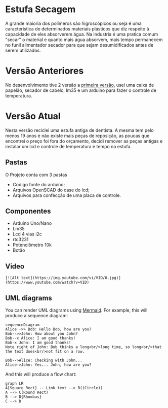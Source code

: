 ﻿# Estufa Secagem

A grande maioria dos polímeros são higroscópicos ou seja é uma característica de determinados materiais plásticos que diz respeito à capacidade de eles absorverem água. Na industria é uma pratica comum "secar" o material e quanto mais água absorvem, mais tempo permanecem no funil alimentador secador para que sejam desumidificados antes de serem utilizados.

# Versão Anteriores	

No desenvolvimento tive 2 versão a [primeira versão](https://github.com/PrintGreen3d/retiraUmidade-V0.1), usei uma caixa de papelão, secador de cabelo, lm35 e um arduino para fazer o controle de temperatura.

# Versão Atual	
Nesta versão reciclei uma estufa antiga de dentista. A mesma tem pelo menos 19 anos e não existe mais peças de reposição, as poucas que encontrei o preço foi fora do orçamento, decidi remover as peças antigas e instalar um lcd e controle de temperatura e tempo na estufa. 


## Pastas

O Projeto conta com 3 pastas

 - Codigo fonte do arduino;
 - Arquivos OpenSCAD do case do lcd;
 - Arquivos para confecção de uma placa de controle. 

## Componentes
- Arduino Uno/Nano
- Lm35
- Lcd 4 vias i2c
- rtc3231
- Potenciômetro 10k
- Botão

## Video 
```
[![Alt text](https://img.youtube.com/vi/VID/0.jpg)](https://www.youtube.com/watch?v=VID)
```


## UML diagrams

You can render UML diagrams using [Mermaid](https://mermaidjs.github.io/). For example, this will produce a sequence diagram:

```mermaid
sequenceDiagram
Alice ->> Bob: Hello Bob, how are you?
Bob-->>John: How about you John?
Bob--x Alice: I am good thanks!
Bob-x John: I am good thanks!
Note right of John: Bob thinks a long<br/>long time, so long<br/>that the text does<br/>not fit on a row.

Bob-->Alice: Checking with John...
Alice->John: Yes... John, how are you?
```

And this will produce a flow chart:

```mermaid
graph LR
A[Square Rect] -- Link text --> B((Circle))
A --> C(Round Rect)
B --> D{Rhombus}
C --> D
```
